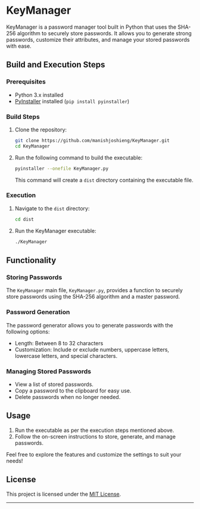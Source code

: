 # KeyManager

KeyManager is a password manager tool built in Python that uses the SHA-256 algorithm to securely store passwords. It allows you to generate strong passwords, customize their attributes, and manage your stored passwords with ease.

## Build and Execution Steps

### Prerequisites

- Python 3.x installed
- [PyInstaller](https://www.pyinstaller.org/) installed (`pip install pyinstaller`)

### Build Steps

1. Clone the repository:

   ```bash
   git clone https://github.com/manishjoshieng/KeyManager.git
   cd KeyManager
   ```

2. Run the following command to build the executable:

   ```bash
   pyinstaller --onefile KeyManager.py
   ```

   This command will create a `dist` directory containing the executable file.

### Execution

1. Navigate to the `dist` directory:

   ```bash
   cd dist
   ```

2. Run the KeyManager executable:

   ```bash
   ./KeyManager
   ```

## Functionality

### Storing Passwords

The `KeyManager` main file, `KeyManager.py`, provides a function to securely store passwords using the SHA-256 algorithm and a master password.

### Password Generation

The password generator allows you to generate passwords with the following options:

- Length: Between 8 to 32 characters
- Customization: Include or exclude numbers, uppercase letters, lowercase letters, and special characters.

### Managing Stored Passwords

- View a list of stored passwords.
- Copy a password to the clipboard for easy use.
- Delete passwords when no longer needed.

## Usage

1. Run the executable as per the execution steps mentioned above.
2. Follow the on-screen instructions to store, generate, and manage passwords.

Feel free to explore the features and customize the settings to suit your needs!

## License

This project is licensed under the [MIT License](LICENSE).

---
